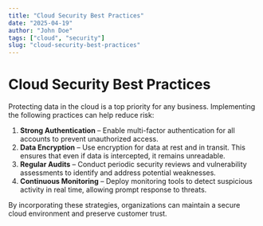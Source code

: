 ```yaml
---
title: "Cloud Security Best Practices"
date: "2025-04-19"
author: "John Doe"
tags: ["cloud", "security"]
slug: "cloud-security-best-practices"
---
```


# Cloud Security Best Practices

Protecting data in the cloud is a top priority for any business. Implementing the following practices can help reduce risk:

1. **Strong Authentication** – Enable multi-factor authentication for all accounts to prevent unauthorized access.
2. **Data Encryption** – Use encryption for data at rest and in transit. This ensures that even if data is intercepted, it remains unreadable.
3. **Regular Audits** – Conduct periodic security reviews and vulnerability assessments to identify and address potential weaknesses.
4. **Continuous Monitoring** – Deploy monitoring tools to detect suspicious activity in real time, allowing prompt response to threats.

By incorporating these strategies, organizations can maintain a secure cloud environment and preserve customer trust.
